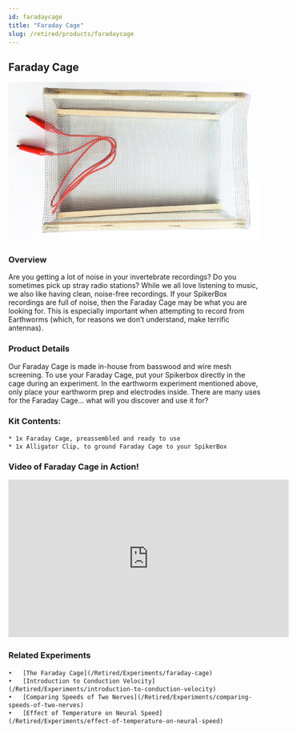 ```yaml
---
id: faradaycage
title: "Faraday Cage"
slug: /retired/products/faradaycage
---
```

## Faraday Cage

![Faraday Cage](./img/faradaycage.jpg)

### Overview

Are you getting a lot of noise in your invertebrate recordings? Do you sometimes pick up stray radio stations? While we all love listening to music, we also like having clean, noise-free recordings. If your SpikerBox recordings are full of noise, then the Faraday Cage may be what you are looking for. This is especially important when attempting to record from Earthworms (which, for reasons we don’t understand, make terrific antennas).

### Product Details

Our Faraday Cage is made in-house from basswood and wire mesh screening. To use your Faraday Cage, put your Spikerbox directly in the cage during an experiment. In the earthworm experiment mentioned above, only place your earthworm prep and electrodes inside. There are many uses for the Faraday Cage… what will you discover and use it for?

### Kit Contents:
	* 1x Faraday Cage, preassembled and ready to use
	* 1x Alligator Clip, to ground Faraday Cage to your SpikerBox

### Video of Faraday Cage in Action!

<iframe width="560" height="315" src="https://youtube.com/embed/KQyvyg30S1Q" frameborder="0" allow="accelerometer; autoplay; clipboard-write; encrypted-media; gyroscope; picture-in-picture" allowfullscreen></iframe>

### Related Experiments
	•	[The Faraday Cage](/Retired/Experiments/faraday-cage)
	•	[Introduction to Conduction Velocity](/Retired/Experiments/introduction-to-conduction-velocity)
	•	[Comparing Speeds of Two Nerves](/Retired/Experiments/comparing-speeds-of-two-nerves)
	•	[Effect of Temperature on Neural Speed](/Retired/Experiments/effect-of-temperature-on-neural-speed)